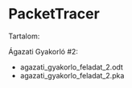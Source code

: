 # PacketTracer

Tartalom:

Ágazati Gyakorló #2:
- agazati_gyakorlo_feladat_2.odt
- agazati_gyakorlo_feladat_2.pka

